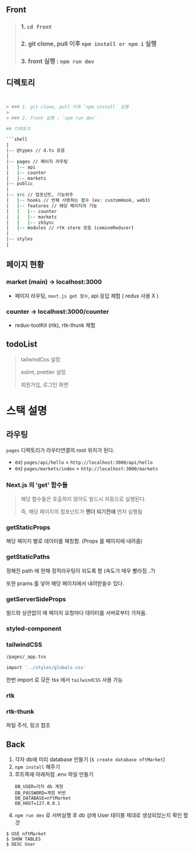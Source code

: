 ## Front

> ### 1. `cd front`
> 
> ### 2. git clone, pull 이후 `npm install or npm i` 실행
> 
> ### 3. front 실행 : `npm run dev`

## 디렉토리
```bash


> ### 1. git clone, pull 이후 `npm install` 실행
>
> ### 2. front 실행 : `npm run dev`

## 디렉토리

```shell
|
|-- @types // d.ts 모음
|
|-- pages // 페이지 라우팅
|   |-- api
|   |-- counter
|   |-- markets
|-- public
|
|-- src // 컴포넌트, 기능위주
|   |-- hooks // 반복 사용하는 함수 (ex: customHook, web3)
|   |-- features // 해당 페이지의 기능
|   |   |-- counter
|   |   |-- markets
|   |   |-- zkSync
|   |-- modules // rtk store 모음 (comineReducer)
|
|-- styles
|
```

## 페이지 현황

### market (main) -> localhost:3000

- 페이지 라우팅, `next.js get 함수`, api 응답 체험 ( redux 사용 X )

### counter -> localhost:3000/counter

- redux-toolKit (rtk), rtk-thunk 체험

## todoList

> tailwindCss 설정
>
> eslint, prettier 설정
>
> 회원가입, 로그인 화면

# 스택 설명


## 라우팅

`pages` 디렉토리가 라우터연결의 root 위치가 된다.

- ex) `pages/api/hello` = `http://localhost:3000/api/hello`
- ex) `pages/markets/index` = `http://localhost:3000/markets`

### Next.js 의 'get' 함수들

> 해당 함수들은 호출하지 않아도 빌드시 자동으로 실행된다.
>
> 즉, 해당 페이지의 컴포넌트가 **랜더 되기전에** 먼저 실행됨

### getStaticProps
해당 페이지 별로 데이터를 패칭함. (Props 를 페이지에 내려줌)

### getStaticPaths

정해진 path 에 한해 정적라우팅이 되도록 함 (속도가 매우 빨라짐 ..?)

또한 prams 를 넣어 해당 페이지에서 내려받을수 있다.

### getServerSideProps

빌드와 상관없이 매 페이지 요청마다 데이터를 서버로부터 가져옴.

### styled-component


### tailwindCSS
```bash
/pages/_app.tsx

import '../styles/globals.css'
```
한번 import 로 모든 tsx 에서 `tailwindCSS` 사용 가능

### rtk

### rtk-thunk

파일 주석, 링크 참조

## Back

1. 각자 db에 미리 database 만들기 (`$ create database nftMarket`)
2. `npm install` 해주기
3. 루트쪽에 아래처럼 .env 파일 만들기
   ```
   DB_USER=각자 db 계정
   DB_PASSWORD=계정 비번
   DB_DATABASE=nftMarket
   DB_HOST=127.0.0.1
   ```
4. `npm run dev` 로 서버실행 후 db 상에 User 테이블 제대로 생성되었는지 확인 할 것

```
$ USE nftMarket
$ SHOW TABLES
$ DESC User
```
